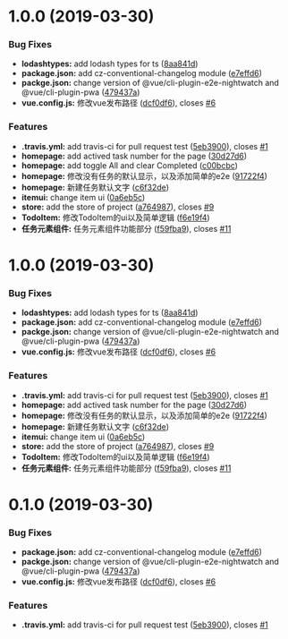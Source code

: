 # 1.0.0 (2019-03-30)


### Bug Fixes

* **lodashtypes:** add lodash types for ts ([8aa841d](https://github.com/domliang/pte-todo/commit/8aa841d))
* **package.json:** add cz-conventional-changelog module ([e7effd6](https://github.com/domliang/pte-todo/commit/e7effd6))
* **packge.json:** change version of @vue/cli-plugin-e2e-nightwatch and @vue/cli-plugin-pwa ([479437a](https://github.com/domliang/pte-todo/commit/479437a))
* **vue.config.js:** 修改vue发布路径 ([dcf0df6](https://github.com/domliang/pte-todo/commit/dcf0df6)), closes [#6](https://github.com/domliang/pte-todo/issues/6)


### Features

* **.travis.yml:** add travis-ci for pull request test ([5eb3900](https://github.com/domliang/pte-todo/commit/5eb3900)), closes [#1](https://github.com/domliang/pte-todo/issues/1)
* **homepage:** add actived task number for the page ([30d27d6](https://github.com/domliang/pte-todo/commit/30d27d6))
* **homepage:** add toggle All and clear Completed ([c00bcbc](https://github.com/domliang/pte-todo/commit/c00bcbc))
* **homepage:** 修改没有任务的默认显示，以及添加简单的e2e ([91722f4](https://github.com/domliang/pte-todo/commit/91722f4))
* **homepage:** 新建任务默认文字 ([c6f32de](https://github.com/domliang/pte-todo/commit/c6f32de))
* **itemui:** change item ui ([0a6eb5c](https://github.com/domliang/pte-todo/commit/0a6eb5c))
* **store:** add the store of project ([a764987](https://github.com/domliang/pte-todo/commit/a764987)), closes [#9](https://github.com/domliang/pte-todo/issues/9)
* **TodoItem:** 修改TodoItem的ui以及简单逻辑 ([f6e19f4](https://github.com/domliang/pte-todo/commit/f6e19f4))
* **任务元素组件:** 任务元素组件功能部分 ([f59fba9](https://github.com/domliang/pte-todo/commit/f59fba9)), closes [#11](https://github.com/domliang/pte-todo/issues/11)



# 1.0.0 (2019-03-30)


### Bug Fixes

* **lodashtypes:** add lodash types for ts ([8aa841d](https://github.com/domliang/pte-todo/commit/8aa841d))
* **package.json:** add cz-conventional-changelog module ([e7effd6](https://github.com/domliang/pte-todo/commit/e7effd6))
* **packge.json:** change version of @vue/cli-plugin-e2e-nightwatch and @vue/cli-plugin-pwa ([479437a](https://github.com/domliang/pte-todo/commit/479437a))
* **vue.config.js:** 修改vue发布路径 ([dcf0df6](https://github.com/domliang/pte-todo/commit/dcf0df6)), closes [#6](https://github.com/domliang/pte-todo/issues/6)


### Features

* **.travis.yml:** add travis-ci for pull request test ([5eb3900](https://github.com/domliang/pte-todo/commit/5eb3900)), closes [#1](https://github.com/domliang/pte-todo/issues/1)
* **homepage:** add actived task number for the page ([30d27d6](https://github.com/domliang/pte-todo/commit/30d27d6))
* **homepage:** 修改没有任务的默认显示，以及添加简单的e2e ([91722f4](https://github.com/domliang/pte-todo/commit/91722f4))
* **homepage:** 新建任务默认文字 ([c6f32de](https://github.com/domliang/pte-todo/commit/c6f32de))
* **itemui:** change item ui ([0a6eb5c](https://github.com/domliang/pte-todo/commit/0a6eb5c))
* **store:** add the store of project ([a764987](https://github.com/domliang/pte-todo/commit/a764987)), closes [#9](https://github.com/domliang/pte-todo/issues/9)
* **TodoItem:** 修改TodoItem的ui以及简单逻辑 ([f6e19f4](https://github.com/domliang/pte-todo/commit/f6e19f4))
* **任务元素组件:** 任务元素组件功能部分 ([f59fba9](https://github.com/domliang/pte-todo/commit/f59fba9)), closes [#11](https://github.com/domliang/pte-todo/issues/11)



# 0.1.0 (2019-03-30)


### Bug Fixes

* **package.json:** add cz-conventional-changelog module ([e7effd6](https://github.com/domliang/pte-todo/commit/e7effd6))
* **packge.json:** change version of @vue/cli-plugin-e2e-nightwatch and @vue/cli-plugin-pwa ([479437a](https://github.com/domliang/pte-todo/commit/479437a))
* **vue.config.js:** 修改vue发布路径 ([dcf0df6](https://github.com/domliang/pte-todo/commit/dcf0df6)), closes [#6](https://github.com/domliang/pte-todo/issues/6)


### Features

* **.travis.yml:** add travis-ci for pull request test ([5eb3900](https://github.com/domliang/pte-todo/commit/5eb3900)), closes [#1](https://github.com/domliang/pte-todo/issues/1)



